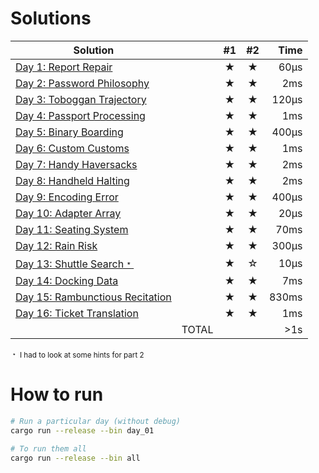 # Solutions

| Solution                                             |       | #1  | #2  |  Time |
| ---------------------------------------------------- | ----: | :-: | :-: | ----: |
| [Day 1: Report Repair](src/bin/day_01.rs)            |       |  ★  |  ★  |  60µs |
| [Day 2: Password Philosophy](src/bin/day_02.rs)      |       |  ★  |  ★  |   2ms |
| [Day 3: Toboggan Trajectory](src/bin/day_03.rs)      |       |  ★  |  ★  | 120µs |
| [Day 4: Passport Processing](src/bin/day_04.rs)      |       |  ★  |  ★  |   1ms |
| [Day 5: Binary Boarding](src/bin/day_05.rs)          |       |  ★  |  ★  | 400µs |
| [Day 6: Custom Customs](src/bin/day_06.rs)           |       |  ★  |  ★  |   1ms |
| [Day 7: Handy Haversacks](src/bin/day_07.rs)         |       |  ★  |  ★  |   2ms |
| [Day 8: Handheld Halting](src/bin/day_08.rs)         |       |  ★  |  ★  |   2ms |
| [Day 9: Encoding Error](src/bin/day_09.rs)           |       |  ★  |  ★  | 400µs |
| [Day 10: Adapter Array](src/bin/day_10.rs)           |       |  ★  |  ★  |  20µs |
| [Day 11: Seating System](src/bin/day_11.rs)          |       |  ★  |  ★  |  70ms |
| [Day 12: Rain Risk](src/bin/day_12.rs)               |       |  ★  |  ★  | 300µs |
| [Day 13: Shuttle Search﹡](src/bin/day_13.rs)        |       |  ★  |  ☆  |  10µs |
| [Day 14: Docking Data](src/bin/day_14.rs)            |       |  ★  |  ★  |   7ms |
| [Day 15: Rambunctious Recitation](src/bin/day_15.rs) |       |  ★  |  ★  | 830ms |
| [Day 16: Ticket Translation](src/bin/day_16.rs)      |       |  ★  |  ★  |   1ms |
|                                                      | TOTAL |     |     |   >1s |

<small>﹡ I had to look at some hints for part 2</small>

# How to run

```sh
# Run a particular day (without debug)
cargo run --release --bin day_01

# To run them all
cargo run --release --bin all
```
